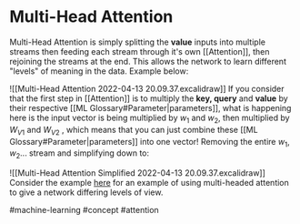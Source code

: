 # Multi-Head Attention

Multi-Head Attention is simply splitting the **value** inputs into multiple streams then feeding each stream through it's own [[Attention]], then rejoining the streams at the end. This allows the network to learn different "levels" of meaning in the data. Example below:

![[Multi-Head Attention 2022-04-13 20.09.37.excalidraw]]
If you consider that the first step in [[Attention]] is to multiply the **key, query** and **value** by their respective [[ML Glossary#Parameter|parameters]], what is happening here is the input vector is being multiplied by $w_1$ and $w_2$, then multiplied by $W_{V1}$ and $W_{V2}$ , which means that you can just combine these [[ML Glossary#Parameter|parameters]] into one vector! Removing the entire $w_1, w_2$... stream and simplifying down to:

![[Multi-Head Attention Simplified 2022-04-13 20.09.37.excalidraw]]
Consider the example [here](https://youtu.be/KmAISyVvE1Y?t=1134) for an example of using multi-headed attention to give a network differing levels of view.


#machine-learning
#concept 
#attention